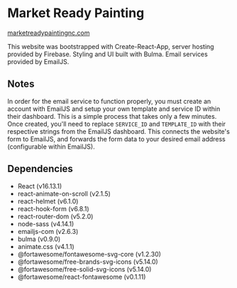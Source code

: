 # Market Ready Painting
[marketreadypaintingnc.com](https://marketreadypaintingnc.com)

This website was bootstrapped with Create-React-App, server hosting provided by Firebase. Styling and UI built with Bulma. Email services provided by EmailJS.

## Notes

In order for the email service to function properly, you must create an account with EmailJS and setup your own template and service ID within their dashboard. This
is a simple process that takes only a few minutes. Once created, you'll need to replace `SERVICE_ID` and `TEMPLATE_ID` with their respective strings from the EmailJS 
dashboard. This connects the website's form to EmailJS, and forwards the form data to your desired email address (configurable within EmailJS).

## Dependencies 

- React (v16.13.1)
- react-animate-on-scroll (v2.1.5)
- react-helmet (v6.1.0)
- react-hook-form (v6.8.1)
- react-router-dom (v5.2.0)
- node-sass  (v4.14.1)
- emailjs-com (v2.6.3)
- bulma (v0.9.0)
- animate.css (v4.1.1)
- @fortawesome/fontawesome-svg-core (v1.2.30)
- @fortawesome/free-brands-svg-icons (v5.14.0)
- @fortawesome/free-solid-svg-icons (v5.14.0)
- @fortawesome/react-fontawesome (v0.1.11)
